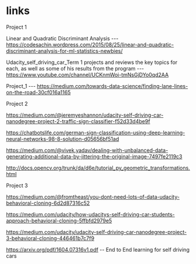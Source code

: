 # links

Project 1

Linear and Quadratic Discriminant Analysis --- https://codesachin.wordpress.com/2015/08/25/linear-and-quadratic-discriminant-analysis-for-ml-statistics-newbies/

Udacity_self_driving_car_Term 1 projects and reviews the key topics for each, as well as some of his results from the program --- https://www.youtube.com/channel/UCKnmWoi-tmNsGjDYo0qd2AA

Project_1 ---  https://medium.com/towards-data-science/finding-lane-lines-on-the-road-30cf016a1165



Project 2

https://medium.com/@jeremyeshannon/udacity-self-driving-car-nanodegree-project-2-traffic-sign-classifier-f52d33d4be9f

https://chatbotslife.com/german-sign-classification-using-deep-learning-neural-networks-98-8-solution-d05656bf51ad

https://medium.com/@vivek.yadav/dealing-with-unbalanced-data-generating-additional-data-by-jittering-the-original-image-7497fe2119c3

http://docs.opencv.org/trunk/da/d6e/tutorial_py_geometric_transformations.html


Project 3

https://medium.com/@fromtheast/you-dont-need-lots-of-data-udacity-behavioral-cloning-6d2d87316c52

https://medium.com/udacity/how-udacitys-self-driving-car-students-approach-behavioral-cloning-5ffbfd2979e5

https://medium.com/udacity/udacity-self-driving-car-nanodegree-project-3-behavioral-cloning-446461b7c7f9

https://arxiv.org/pdf/1604.07316v1.pdf -- End to End learning for self driving cars
